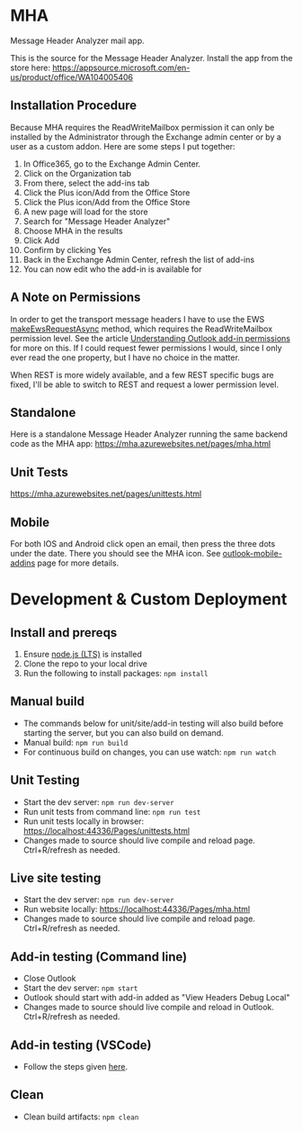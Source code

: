 MHA
=====

Message Header Analyzer mail app.

This is the source for the Message Header Analyzer. Install the app from the store here:
<https://appsource.microsoft.com/en-us/product/office/WA104005406>

Installation Procedure
-----

Because MHA requires the ReadWriteMailbox permission it can only be installed by the Administrator through the Exchange admin center or by a user as a custom addon. Here are some steps I put together:

1. In Office365, go to the Exchange Admin Center.
1. Click on the Organization tab
1. From there, select the add-ins tab
1. Click the Plus icon/Add from the Office Store
1. Click the Plus icon/Add from the Office Store
1. A new page will load for the store
1. Search for "Message Header Analyzer"
1. Choose MHA in the results
1. Click Add
1. Confirm by clicking Yes
1. Back in the Exchange Admin Center, refresh the list of add-ins
1. You can now edit who the add-in is available for

A Note on Permissions
-----

In order to get the transport message headers I have to use the EWS [makeEwsRequestAsync](https://learn.microsoft.com/en-us/javascript/api/outlook/office.mailbox?view=outlook-js-preview&preserve-view=true#outlook-office-mailbox-makeewsrequestasync-member(1)) method, which requires the ReadWriteMailbox permission level. See the article [Understanding Outlook add-in permissions](https://learn.microsoft.com/en-us/office/dev/add-ins/outlook/understanding-outlook-add-in-permissions) for more on this. If I could request fewer permissions I would, since I only ever read the one property, but I have no choice in the matter.

When REST is more widely available, and a few REST specific bugs are fixed, I'll be able to switch to REST and request a lower permission level.

Standalone
-----

Here is a standalone Message Header Analyzer running the same backend code as the MHA app:
<https://mha.azurewebsites.net/pages/mha.html>

Unit Tests
-----

<https://mha.azurewebsites.net/pages/unittests.html>

Mobile
-----

For both IOS and Android click open an email, then press the three dots under the date. There you should see the MHA icon. See [outlook-mobile-addins](https://learn.microsoft.com/en-us/office/dev/add-ins/outlook/outlook-mobile-addins) page for more details.

Development & Custom Deployment
======

Install and prereqs
-----

1. Ensure [node.js (LTS)](https://nodejs.org/en) is installed
1. Clone the repo to your local drive
1. Run the following to install packages: `npm install`

Manual build
-----

- The commands below for unit/site/add-in testing will also build before starting the server, but you can also build on demand.
- Manual build: `npm run build`
- For continuous build on changes, you can use watch: `npm run watch`

Unit Testing
-----

- Start the dev server: `npm run dev-server`
- Run unit tests from command line: `npm run test`
- Run unit tests locally in browser: <https://localhost:44336/Pages/unittests.html>
- Changes made to source should live compile and reload page. Ctrl+R/refresh as needed.

Live site testing
-----

- Start the dev server: `npm run dev-server`
- Run website locally: <https://localhost:44336/Pages/mha.html>
- Changes made to source should live compile and reload page. Ctrl+R/refresh as needed.

Add-in testing (Command line)
-----

- Close Outlook
- Start the dev server: `npm start`
- Outlook should start with add-in added as "View Headers Debug Local"
- Changes made to source should live compile and reload in Outlook. Ctrl+R/refresh as needed.

Add-in testing (VSCode)
-----

- Follow the steps given [here](https://learn.microsoft.com/en-us/office/dev/add-ins/testing/debug-desktop-using-edge-chromium#use-the-visual-studio-code-debugger).

Clean
-----

- Clean build artifacts: `npm clean`
